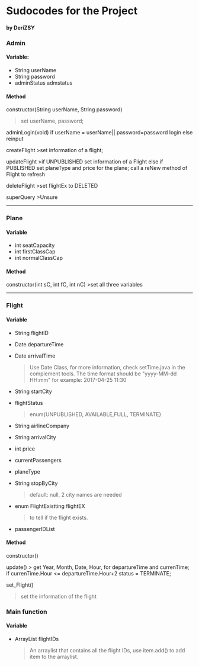 # Sudocodes for the Project
#### by DeriZSY

### Admin

#### Variable:
*  String userName
*  String password
*  adminStatus admstatus


#### Method
constructor(String userName, String password)
>set userName, password;


adminLogin(void)
	if userName = userName|| password=password
		login
	else
		reinput

createFlight
	>set information of a flight;


updateFlight
	>if UNPUBLISHED
		set information of a Flight
	else if PUBLISHED
		set planeType and price for the plane;
	call a reNew method of Flight to refresh


deleteFlight
	>set flightEx to DELETED

superQuery
	>Unsure

***
### Plane

#### Variable
* int seatCapacity
* int firstClassCap
* int normalClassCap

#### Method
constructor(int sC, int fC, int nC)
	>set all three variables

***
### Flight

#### Variable
* String flightID
* Date departureTime
* Date arrivalTime
	>Use Date Class, for more information, check setTime.java in the complement tools.
The time format should be "yyyy-MM-dd HH:mm"
for example: 2017-04-25 11:30

* String startCity
* flightStatus
	> enum{UNPUBLISHED, AVAILABLE,FULL, TERMINATE}

* String airlineCompany
* String arrivalCity
* int price
* currentPassengers
* planeType

* String stopByCity
	>default: null, 2 city names are needed

* enum FlightExistting flightEX
	> to tell if the flight exists.

* passengerIDList

#### Method
constructor()

update()
	> get Year, Month, Date, Hour, for departureTime and currenTime;
if currenTime.Hour <= departureTime.Hour+2
	status = TERMINATE;

set_Flight()
> set the information of the flight

### Main function

#### Variable
* ArrayList flightIDs
	>An arraylist that contains all the flight IDs, use item.add()  to add item to the arraylist.

